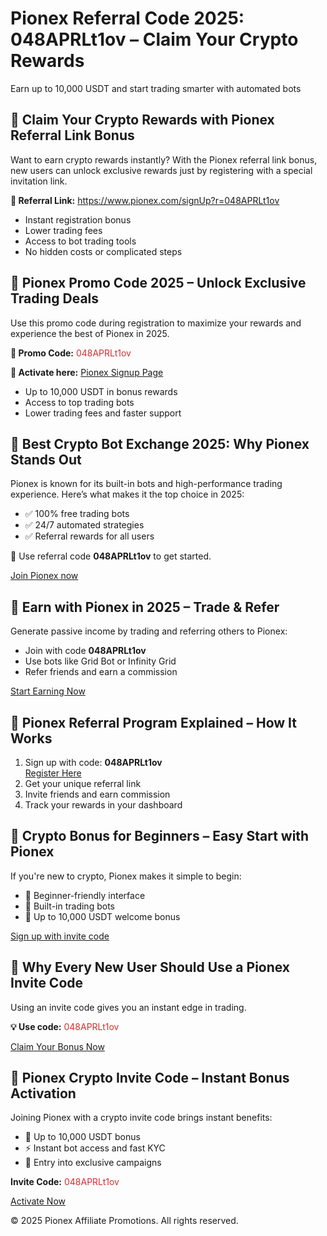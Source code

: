 <h1>Pionex Referral Code 2025: 048APRLt1ov – Claim Your Crypto Rewards</h1>
  <p>Earn up to 10,000 USDT and start trading smarter with automated bots</p>
</header>

<main>

  <section>
    <h2>🧾 Claim Your Crypto Rewards with Pionex Referral Link Bonus</h2>
    <p>Want to earn crypto rewards instantly? With the Pionex referral link bonus, new users can unlock exclusive rewards just by registering with a special invitation link.</p>
    <p><strong>🎁 Referral Link:</strong> <a href="https://www.pionex.com/signUp?r=048APRLt1ov" target="_blank">https://www.pionex.com/signUp?r=048APRLt1ov</a></p>
    <ul>
      <li>Instant registration bonus</li>
      <li>Lower trading fees</li>
      <li>Access to bot trading tools</li>
      <li>No hidden costs or complicated steps</li>
    </ul>
  </section>

  <section>
    <h2>🧾 Pionex Promo Code 2025 – Unlock Exclusive Trading Deals</h2>
    <p>Use this promo code during registration to maximize your rewards and experience the best of Pionex in 2025.</p>
    <p><strong>🔐 Promo Code:</strong> <span style="color: #d32f2f;">048APRLt1ov</span></p>
    <p><strong>🔗 Activate here:</strong> <a href="https://www.pionex.com/signUp?r=048APRLt1ov" target="_blank">Pionex Signup Page</a></p>
    <ul>
      <li>Up to 10,000 USDT in bonus rewards</li>
      <li>Access to top trading bots</li>
      <li>Lower trading fees and faster support</li>
    </ul>
  </section>

  <section>
    <h2>🧾 Best Crypto Bot Exchange 2025: Why Pionex Stands Out</h2>
    <p>Pionex is known for its built-in bots and high-performance trading experience. Here’s what makes it the top choice in 2025:</p>
    <ul>
      <li>✅ 100% free trading bots</li>
      <li>✅ 24/7 automated strategies</li>
      <li>✅ Referral rewards for all users</li>
    </ul>
    <p>🎁 Use referral code <strong>048APRLt1ov</strong> to get started.</p>
    <p><a href="https://www.pionex.com/signUp?r=048APRLt1ov" target="_blank">Join Pionex now</a></p>
  </section>

  <section>
    <h2>🧾 Earn with Pionex in 2025 – Trade & Refer</h2>
    <p>Generate passive income by trading and referring others to Pionex:</p>
    <ul>
      <li>Join with code <strong>048APRLt1ov</strong></li>
      <li>Use bots like Grid Bot or Infinity Grid</li>
      <li>Refer friends and earn a commission</li>
    </ul>
    <p><a href="https://www.pionex.com/signUp?r=048APRLt1ov" target="_blank">Start Earning Now</a></p>
  </section>

  <section>
    <h2>🧾 Pionex Referral Program Explained – How It Works</h2>
    <ol>
      <li>Sign up with code: <strong>048APRLt1ov</strong> <br> <a href="https://www.pionex.com/signUp?r=048APRLt1ov" target="_blank">Register Here</a></li>
      <li>Get your unique referral link</li>
      <li>Invite friends and earn commission</li>
      <li>Track your rewards in your dashboard</li>
    </ol>
  </section>

  <section>
    <h2>🧾 Crypto Bonus for Beginners – Easy Start with Pionex</h2>
    <p>If you're new to crypto, Pionex makes it simple to begin:</p>
    <ul>
      <li>👶 Beginner-friendly interface</li>
      <li>🤖 Built-in trading bots</li>
      <li>💸 Up to 10,000 USDT welcome bonus</li>
    </ul>
    <p><a href="https://www.pionex.com/signUp?r=048APRLt1ov" target="_blank">Sign up with invite code</a></p>
  </section>

  <section>
    <h2>🧾 Why Every New User Should Use a Pionex Invite Code</h2>
    <p>Using an invite code gives you an instant edge in trading.</p>
    <p><strong>💡 Use code:</strong> <span style="color: #d32f2f;">048APRLt1ov</span></p>
    <p><a href="https://www.pionex.com/signUp?r=048APRLt1ov" target="_blank">Claim Your Bonus Now</a></p>
  </section>

  <section>
    <h2>🧾 Pionex Crypto Invite Code – Instant Bonus Activation</h2>
    <p>Joining Pionex with a crypto invite code brings instant benefits:</p>
    <ul>
      <li>🎉 Up to 10,000 USDT bonus</li>
      <li>⚡ Instant bot access and fast KYC</li>
      <li>🎯 Entry into exclusive campaigns</li>
    </ul>
    <p><strong>Invite Code:</strong> <span style="color: #d32f2f;">048APRLt1ov</span></p>
    <p><a href="https://www.pionex.com/signUp?r=048APRLt1ov" target="_blank">Activate Now</a></p>
  </section>

</main>

<footer>
  <p>&copy; 2025 Pionex Affiliate Promotions. All rights reserved.</p>
</footer>

</body>
</html>
